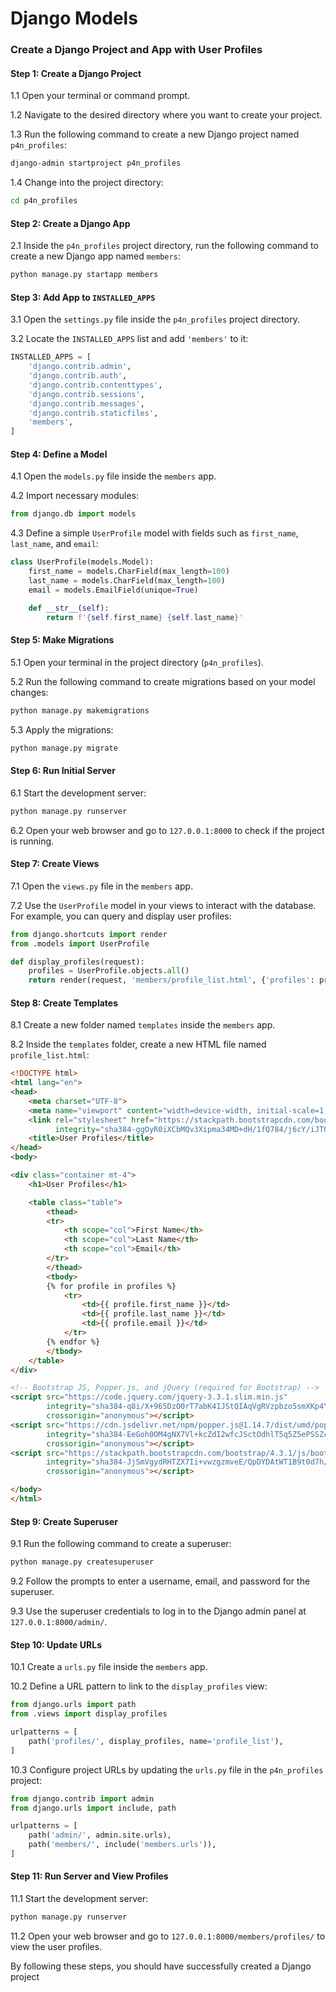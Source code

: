 # Django Models


### Create a Django Project and App with User Profiles

#### Step 1: Create a Django Project

1.1 Open your terminal or command prompt.

1.2 Navigate to the desired directory where you want to create your project.

1.3 Run the following command to create a new Django project named `p4n_profiles`:

```bash
django-admin startproject p4n_profiles
```

1.4 Change into the project directory:

```bash
cd p4n_profiles
```

#### Step 2: Create a Django App

2.1 Inside the `p4n_profiles` project directory, run the following command to create a new Django app named `members`:

```bash
python manage.py startapp members
```

#### Step 3: Add App to `INSTALLED_APPS`

3.1 Open the `settings.py` file inside the `p4n_profiles` project directory.

3.2 Locate the `INSTALLED_APPS` list and add `'members'` to it:

```python
INSTALLED_APPS = [
    'django.contrib.admin',
    'django.contrib.auth',
    'django.contrib.contenttypes',
    'django.contrib.sessions',
    'django.contrib.messages',
    'django.contrib.staticfiles',
    'members',
]
```

#### Step 4: Define a Model

4.1 Open the `models.py` file inside the `members` app.

4.2 Import necessary modules:

```python
from django.db import models
```

4.3 Define a simple `UserProfile` model with fields such as `first_name`, `last_name`, and `email`:

```python
class UserProfile(models.Model):
    first_name = models.CharField(max_length=100)
    last_name = models.CharField(max_length=100)
    email = models.EmailField(unique=True)

    def __str__(self):
        return f'{self.first_name} {self.last_name}'
```

#### Step 5: Make Migrations

5.1 Open your terminal in the project directory (`p4n_profiles`).

5.2 Run the following command to create migrations based on your model changes:

```bash
python manage.py makemigrations
```

5.3 Apply the migrations:

```bash
python manage.py migrate
```

#### Step 6: Run Initial Server

6.1 Start the development server:

```bash
python manage.py runserver
```

6.2 Open your web browser and go to `127.0.0.1:8000` to check if the project is running.

#### Step 7: Create Views

7.1 Open the `views.py` file in the `members` app.

7.2 Use the `UserProfile` model in your views to interact with the database. For example, you can query and display user profiles:

```python
from django.shortcuts import render
from .models import UserProfile

def display_profiles(request):
    profiles = UserProfile.objects.all()
    return render(request, 'members/profile_list.html', {'profiles': profiles})
```

#### Step 8: Create Templates

8.1 Create a new folder named `templates` inside the `members` app.

8.2 Inside the `templates` folder, create a new HTML file named `profile_list.html`:

```html
<!DOCTYPE html>
<html lang="en">
<head>
    <meta charset="UTF-8">
    <meta name="viewport" content="width=device-width, initial-scale=1, shrink-to-fit=no">
    <link rel="stylesheet" href="https://stackpath.bootstrapcdn.com/bootstrap/4.3.1/css/bootstrap.min.css"
          integrity="sha384-ggOyR0iXCbMQv3Xipma34MD+dH/1fQ784/j6cY/iJTQUOhcWr7x9JvoRxT2MZw1T" crossorigin="anonymous">
    <title>User Profiles</title>
</head>
<body>

<div class="container mt-4">
    <h1>User Profiles</h1>

    <table class="table">
        <thead>
        <tr>
            <th scope="col">First Name</th>
            <th scope="col">Last Name</th>
            <th scope="col">Email</th>
        </tr>
        </thead>
        <tbody>
        {% for profile in profiles %}
            <tr>
                <td>{{ profile.first_name }}</td>
                <td>{{ profile.last_name }}</td>
                <td>{{ profile.email }}</td>
            </tr>
        {% endfor %}
        </tbody>
    </table>
</div>

<!-- Bootstrap JS, Popper.js, and jQuery (required for Bootstrap) -->
<script src="https://code.jquery.com/jquery-3.3.1.slim.min.js"
        integrity="sha384-q8i/X+965DzO0rT7abK41JStQIAqVgRVzpbzo5smXKp4YfRvH+8abtTE1Pi6jizo"
        crossorigin="anonymous"></script>
<script src="https://cdn.jsdelivr.net/npm/popper.js@1.14.7/dist/umd/popper.min.js"
        integrity="sha384-EeGoh0OM4gNX7Vl+kcZdI2wfcJSctOdhlT5q5Z5ePSSZcxWnuPij8me7z9eCrPU"
        crossorigin="anonymous"></script>
<script src="https://stackpath.bootstrapcdn.com/bootstrap/4.3.1/js/bootstrap.min.js"
        integrity="sha384-JjSmVgydRHTZX7Ii+vwzgzmveE/QpDYDAtWT1B9t0d7h/6i6U/m6fTqvi2utmjpP"
        crossorigin="anonymous"></script>

</body>
</html>

```

#### Step 9: Create Superuser

9.1 Run the following command to create a superuser:

```bash
python manage.py createsuperuser
```

9.2 Follow the prompts to enter a username, email, and password for the superuser.

9.3 Use the superuser credentials to log in to the Django admin panel at `127.0.0.1:8000/admin/`.

#### Step 10: Update URLs

10.1 Create a `urls.py` file inside the `members` app.

10.2 Define a URL pattern to link to the `display_profiles` view:

```python
from django.urls import path
from .views import display_profiles

urlpatterns = [
    path('profiles/', display_profiles, name='profile_list'),
]
```

10.3 Configure project URLs by updating the `urls.py` file in the `p4n_profiles` project:

```python
from django.contrib import admin
from django.urls import include, path

urlpatterns = [
    path('admin/', admin.site.urls),
    path('members/', include('members.urls')),
]
```

#### Step 11: Run Server and View Profiles

11.1 Start the development server:

```bash
python manage.py runserver
```

11.2 Open your web browser and go to `127.0.0.1:8000/members/profiles/` to view the user profiles.

By following these steps, you should have successfully created a Django project
